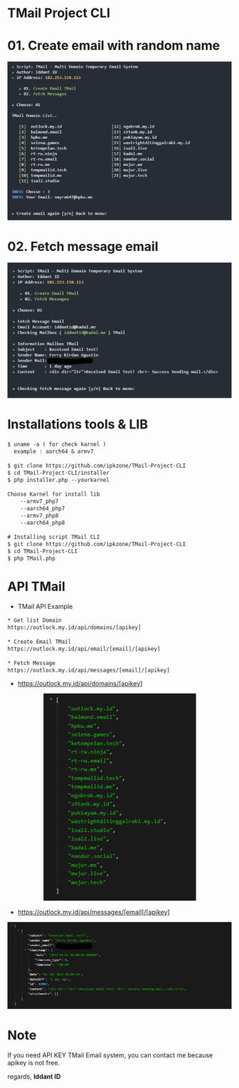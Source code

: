 # TMail Project CLI

# 01. Create email with random name
<center><img src="listdomen.png" alt="Domain list"></center>

# 02. Fetch message email
<center><img src="fecth_msg.png" alt="Read mail"></center>

# Installations tools & LIB
```shell
$ uname -a ( for check karnel )
  example : aarch64 & armv7

$ git clone https://github.com/ipkzone/TMail-Project-CLI
$ cd TMail-Project-CLI/installer
$ php installer.php --yourkarnel

Choose Karnel for install lib
    --armv7_php7
    --aarch64_php7
    --armv7_php8
    --aarch64_php8
    
# Installing script TMail CLI
$ git clone https://github.com/ipkzone/TMail-Project-CLI
$ cd TMail-Project-CLI
$ php TMail.php

```
# API TMail
- TMail API Example
```shell
* Get list Domain
https://outlock.my.id/api/domains/[apikey]

* Create Email TMail
https://outlock.my.id/api/email/[email]/[apikey]

* Fetch Message
https://outlock.my.id/api/messages/[email]/[apikey]

```
- https://outlock.my.id/api/domains/[apikey]
<center><img src="list.png" alt="Domain list"></center>

- https://outlock.my.id/api/messages/[email]/[apikey]
<center><img src="read.png" alt="Read mail"></center>

# Note
If you need API KEY TMail Email system, you can contact me because apikey is not free.

regards,
**Iddant ID**



